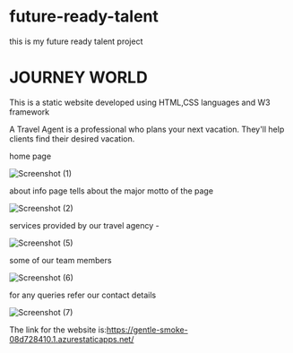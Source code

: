 # future-ready-talent
<p>this is my future ready talent project</p>
<h1>JOURNEY WORLD</h1>
<p>This is a static website developed using HTML,CSS languages and W3 framework</p>
<p>A Travel Agent is a professional who plans your next vacation. They'll help clients find their desired vacation. </p>
<p>home page</p>

![Screenshot (1)](https://user-images.githubusercontent.com/112633603/188490693-cf1742c0-6949-48c5-abfd-171fa7f2cf72.png)

<p>about info page tells about the major motto of the page</p>

![Screenshot (2)](https://user-images.githubusercontent.com/112633603/188490883-c1884131-94da-4abe-8330-f71f85b1995a.png)

<p>services provided by our travel agency
-</p>

![Screenshot (5)](https://user-images.githubusercontent.com/112633603/188491076-d4676402-d288-4050-b00f-af052140686a.png)

<p>some of our team members</p>

![Screenshot (6)](https://user-images.githubusercontent.com/112633603/188491227-d7446586-982e-40b0-b0e2-7856ad6ea249.png)

<p>for any queries refer our contact details</p>

![Screenshot (7)](https://user-images.githubusercontent.com/112633603/188491354-47b58f0c-a801-4571-9ac8-1e84e1f0ad6b.png)

The link for the website is:https://gentle-smoke-08d728410.1.azurestaticapps.net/
